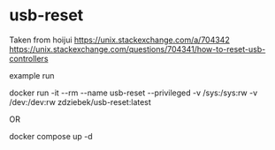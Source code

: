 # usb-reset

Taken from hoijui https://unix.stackexchange.com/a/704342
https://unix.stackexchange.com/questions/704341/how-to-reset-usb-controllers

example run 

docker run -it --rm --name usb-reset --privileged -v /sys:/sys:rw -v /dev:/dev:rw zdziebek/usb-reset:latest

OR

docker compose up -d 
